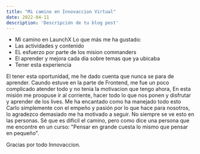 ```yaml
---
title: "Mi camino en Innovaccion Virtual"
date: 2022-04-11
description: 'Descripción de tu blog post'
---
```


- Mi camino en LaunchX
Lo que más me ha gustado:
- Las actividades y contenido
- EL esfuerzo por parte de los mision commanders
- El aprender y mejora cada dia sobre temas que ya ubicaba
- Tener esta experiencia

El tener esta oportunidad, me he dado cuenta que nunca se para de aprender. Caundo estuve en la parte de Frontend, me fue un poco complicado atender todo y no tenia la motivacion
que tengo ahora, En esta misión me proopuse ir al corriente, hacer todo lo que nos ponen y disfrutar y aprender de los lives. Me ha encantado como ha manejado todo esto Carlo
simplemente con el empeño y pasión por lo que hace para nosotros, lo agradezco demasiado me ha motivado a seguir. No siempre se ve esto en las personas.
Sé que es dificil el camino, pero como dice una persona que me encontre en un curso: "Pensar en grande cuesta lo mismo que pensar en pequeño".

Gracias por todo Innovaccion.
